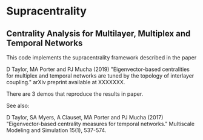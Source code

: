 # Supracentrality 
## Centrality Analysis for Multilayer, Multiplex and Temporal Networks

This code implements the supracentrality framework described in the paper

D Taylor, MA Porter and PJ Mucha (2019) "Eigenvector-based centralities for multiplex and temporal networks are tuned by the topology of interlayer coupling." arXiv preprint available at XXXXXXX.

There are 3 demos that reproduce the results in paper. 

See also:

D Taylor, SA Myers, A Clauset, MA Porter and PJ Mucha (2017) "Eigenvector-based centrality measures for temporal networks." Multiscale Modeling and Simulation 15(1), 537-574.


